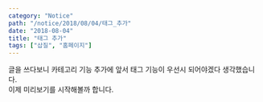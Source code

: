 ```yaml
---
category: "Notice"
path: "/notice/2018/08/04/태그_추가"
date: "2018-08-04"
title: "태그 추가"
tags: ["삽질", "홈페이지"]
---
```


글을 쓰다보니 카테고리 기능 추가에 앞서 태그 기능이 우선시 되어야겠다 생각했습니다.  
이제 미리보기를 시작해볼까 합니다.
